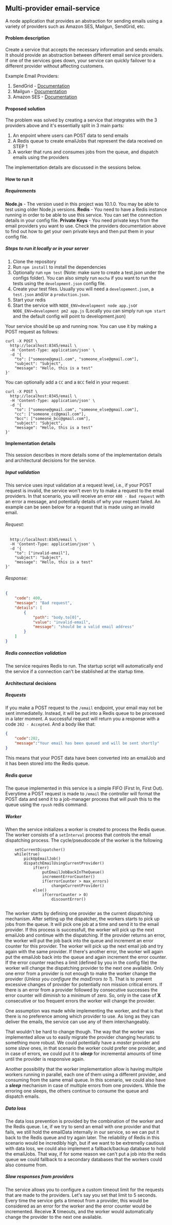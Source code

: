 ## Multi-provider email-service
A node application that provides an abstraction for sending emails using a variety of providers such as Amazon SES, Mailgun, SendGrid, etc.

#### Problem description
Create a service that accepts the necessary information and sends emails. It should provide an abstraction between different email service providers. If one of the services goes down, your service can quickly failover to a different provider without affecting customers.

Example Email Providers:
1. SendGrid - [Documentation](https://sendgrid.com/docs/API_Reference/Web_API/mail.html)
2. Mailgun - [Documentation](http://documentation.mailgun.com/quickstart.html#sending-messages)
3. Amazon SES - [Documentation](http://docs.aws.amazon.com/ses/latest/APIReference/API_SendEmail.html)

#### Proposed solution
The problem was solved by creating a service that integrates with the 3 providers above and it's essentially split in 3 main parts:
1. An enpoint where users can POST data to send emails
2. A Redis queue to create emailJobs that represent the data received on STEP 1
3. A worker that runs and consumes jobs from the queue, and dispatch emails using the providers

The implementation details are discussed in the sessions below.

#### How to run it
##### Requirements
**Node.js** - The version used in this project was 10.1.0. You may be able to test using older Node.js versions.
**Redis** - You need to have a Redis instance running in order to be able to use this service. You can set the connection details in your config file.
**Private Keys** - You need private keys from the email providers you want to use. Check the providers documentation above to find out how to get your own private keys and then put them in your config file.

##### Steps to run it locally or in your server
1. Clone the repository
2. Run `npm install` to install the dependencies
3. Optionally run `npm test` (Note: make sure to create a test.json under the configs folder). You can also simply run `mocha` if you want to run the tests using the `development.json` config file.
4. Create your test files. Usually you will need a `developement.json`, a `test.json` and/or a `production.json`.
5. Start your redis 
6. Start the service with `NODE_ENV=development node app.js`or `NODE_ENV=development pm2 app.js` (Locally you can simply run `npm start` and the default config will point to development.json)

Your service should be up and running now. You can use it by making a POST request as follows:
``` 
curl -X POST \
  http://localhost:8345/email \
  -H 'Content-Type: application/json' \
  -d '{
    "to": ["someone@gmail.com", "someone_else@gmail.com"],
    "subject": "Subject",
    "message": "Hello, this is a test"
}'
```

You can optionally add a `CC` and a `BCC` field in your request:
``` 
curl -X POST \
  http://localhost:8345/email \
  -H 'Content-Type: application/json' \
  -d '{
    "to": ["someone@gmail.com", "someone_else@gmail.com"],
    "cc": ["someone_cc@gmail.com"],
    "bcc": ["someone_bcc@gmail.com"],
    "subject": "Subject",
    "message": "Hello, this is a test"
}'
```

#### Implementation details
This session describes in more details some of the implementation details and architectural decisions for the service.

##### Input validation
This service uses input validation at a request level, i.e., if your POST request is invalid, the service won't even try to make a request to the email providers. In that scenario, you will receive an error `400 - Bad request` with an error a message, and potentially details of why your request failed. An example can be seen below for a request that is made using an invalid email.

###### Request:
```curl -X POST \
  http://localhost:8345/email \
  -H 'Content-Type: application/json' \
  -d '{
    "to": ["invalid-email"],
    "subject": "Subject",
    "message": "Hello, this is a test"
}'
```
###### Response:
```json 
{
    "code": 400,
    "message": "Bad request",
    "details": [
        {
            "path": "body.to[0]",
            "value": "invalid-email",
            "message": "should be a valid email address"
        }
    ]
}
```

##### Redis connection validation

The service requires Redis to run. The startup script will automatically end the service if a connection can't be stablished at the startup time.

#### Architectural decisions

##### Requests
If you make a POST request to the `/email` endpoint, your email may not be sent immediatelly. Instead, it will be put into a Redis queue to be processed in a later moment. A successful request will return you a response with a code `202 - Accepted`. And a body like that:
```json
{
    "code":202,
    "message":"Your email has been queued and will be sent shortly"
}
```
This means that your POST data have been converted into an emailJob and it has been stored into the Redis queue.

##### Redis queue
The queue implemented in this service is a simple FIFO (First In, First Out). Everytime a POST request is made to `/email` the controller will format the POST data and send it to a job-manager process that will push this to the queue using the `rpush` redis command.

##### Worker
When the service initializes a worker is created to process the Redis queue. The worker consists of a `setInterval` process that controls the email dispatching process. The cycle/pseudocode of the worker is the following
```
    setCurrentDispatcher()
    while(true)
        pickUpEmailJob()
        dispatchEmailUsingCurrentProvider()
            if(err)
                putEmailJobBackInTheQueue()    
                incrementErrorCounter()
                if(errorCounter > max_errors)
                    changeCurrentProvider()
            else()
                if(errorCounter > 0)
                    discountError()
                    
```
The worker starts by defining one provider as the current dispatching mechanism. After setting up the dispatcher, the workers starts to pick up jobs from the queue. It will pick one job at a time and send it to the email provider. If this process is successfull, the worker will pick up the next emailJob and continue with the dispatching. If the provider returns an error, the worker will put the job back into the queue and increment an error counter for this provider. The worker will pick up the next email job and try again with the same provider. If there's another error, the worker will again put the emailJob back into the queue and again increment the error counter. If the error counter reaches a limit (defined by you in the config file) the worker will change the dispatching provider to the next one available. Only one error from a provider is not enough to make the worker change the provider (*Unless you configure the maxErrors to 1*). That is to prevent excessive changes of provider for potentially non mission critical errors. If there is an error from a provider followed by consecutive successes the error counter will diminish to a minimum of zero. So, only in the case of **X** consecutive or too frequent errors the worker will change the provider.

One assumption was made while implementing the worker, and that is that there is no preference among which provider to use. As long as they can deliver the emails, the service can use any of them interchangeably.

That wouldn't be hard to change though. The way that the worker was implemented allow us to easily migrate the provider changing heuristic to something more robust. We could potentially have a *master* provider and some *slave* ones, in that scenario the worker could prefer one provider, and in case of errors, we could put it to **_sleep_** for incremental amounts of time until the provider is responsive again. 

Another possibility that the worker implementation allow is having multiple workers running in parallel, each one of them using a different provider, and consuming from the same email queue. In this scenario, we could also have a **_sleep_** mechanism in case of multiple errors from one providers. While the erroring one sleeps, the others continue to consume the queue and dispatch emails.

##### Data loss
The data loss prevention is provided by the combination of the worker and the Redis queue. I.e, if we try to send an email with one provider and that fails, we still hold the emailData internally in our service, so we can put it back to the Redis queue and try again later. The reliability of Redis in this scenario would be incredibly high, but if we want to be extremelly cautious with data loss, we could also implement a fallback/backup database to hold the emailJobs. That way, if for some reason we can't put a job into the redis queue we could fallback to a secondary databases that the workers could also consume from.

##### Slow responses from providers
The service allows you to configure a custom timeout limit for the requests that are made to the providers. Let's say you set that limit to 5 seconds. Every time the service gets a timeout from a provider, this would be considered as an error for the worker and the error counter would be incremented. Receive **X** timeouts, and the worker would automatically change the provider to the next one available.


